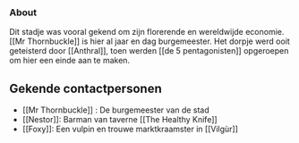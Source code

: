 ### About
Dit stadje was vooral gekend om zijn florerende en wereldwijde economie.
[[Mr Thornbuckle]] is hier al jaar en dag burgemeester. 
Het dorpje werd ooit geteisterd door [[Anthral]], toen werden [[de 5 pentagonisten]] opgeroepen om hier een einde aan te maken.

## Gekende contactpersonen
- [[Mr Thornbuckle]] : De burgemeester van de stad
- [[Nestor]]: Barman van taverne [[The Healthy Knife]]
- [[Foxy]]: Een vulpin en trouwe marktkraamster in [[Vilgùr]]
